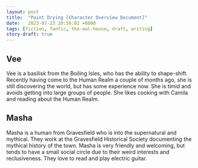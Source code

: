 ```yaml
---
layout: post
title:  "Paint Drying [Character Overview Document]"
date:   2023-07-23 20:56:02 +0800
tags: [fiction, fanfic, the-owl-house, draft, writing]
story-draft: true
---
```


## Vee

Vee is a basilisk from the Boiling Isles, who has the ability to shape-shift. Recently having come to the Human Realm a couple of months ago, she is still discovering the world, but has some experience now. She is timid and avoids getting into large groups of people. She likes cooking with Camila and reading about the Human Realm.

## Masha

Masha is a human from Gravesfield who is into the supernatural and mythical. They work at the Gravesfield Historical Society documenting the mythical history of the town. Masha is very friendly and welcoming, but tends to have a small social circle due to their weird interests and reclusiveness. They love to read and play electric guitar.